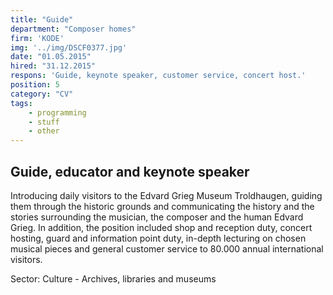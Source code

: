 ```yaml
---
title: "Guide"
department: "Composer homes"
firm: 'KODE'
img: '../img/DSCF0377.jpg'
date: "01.05.2015"
hired: "31.12.2015"
respons: 'Guide, keynote speaker, customer service, concert host.'
position: 5
category: "CV"
tags:
    - programming
    - stuff
    - other
---
```

## Guide, educator and keynote speaker

Introducing daily visitors to the Edvard Grieg Museum Troldhaugen, guiding them through the historic grounds and communicating the history and the stories surrounding the musician, the composer and the human Edvard Grieg. In addition, the position included shop and reception duty, concert hosting, guard and information point duty, in-depth lecturing on chosen musical pieces and general customer service to 80.000 annual international visitors.

Sector: Culture - Archives, libraries and museums
